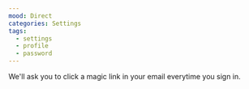 ```yaml
---
mood: Direct
categories: Settings
tags:
  - settings
  - profile
  - password
---
```

We'll ask you to click a magic link in your email everytime you sign in.